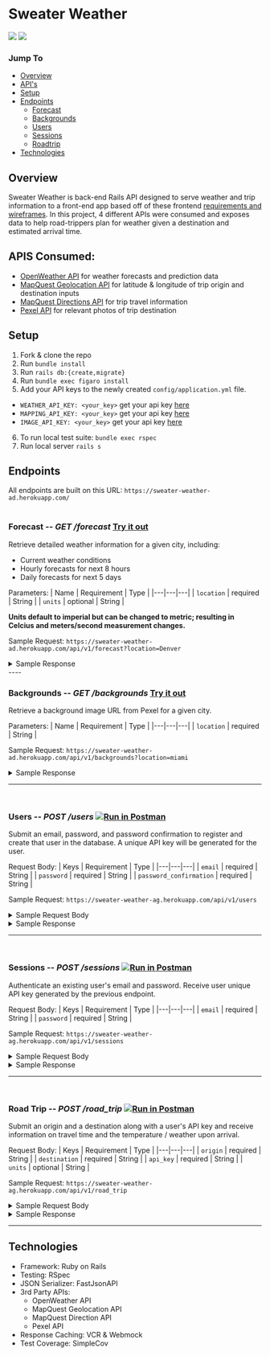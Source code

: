 # Sweater Weather

![](https://img.shields.io/badge/Ruby-2.5.3-informational?style=flat&logo=<LOGO_NAME>&logoColor=white&color=2bbc8a)
![](https://img.shields.io/badge/Rails-5.2.4.3-informational?style=flat&logo=<LOGO_NAME>&logoColor=white&color=2bbc8a)

### Jump To
- [Overview](#overview)
- [API's](#apis-consumed)
- [Setup](#setup)
- [Endpoints](#endpoints)
  - [Forecast](#forecast)
  - [Backgrounds](#backgrounds)
  - [Users](#users)
  - [Sessions](#sessions)
  - [Roadtrip](#roadtrip)
- [Technologies](#technologies)

## Overview

Sweater Weather is back-end Rails API designed to serve weather and trip information to a front-end app based off of these frontend [requirements and wireframes](https://backend.turing.io/module3/projects/sweater_weather/requirements). In this project, 4 different APIs were consumed and exposes data to help road-trippers plan for weather given a destination and estimated arrival time.

## APIS Consumed:
- [OpenWeather API](https://openweathermap.org/api/one-call-api) for weather forecasts and prediction data
- [MapQuest Geolocation API](https://developer.mapquest.com/documentation/geocoding-api/) for latitude & longitude of trip origin and destination inputs
- [MapQuest Directions API](https://developer.mapquest.com/documentation/directions-api/API ) for trip travel information
- [Pexel API](https://www.pexels.com/api/documentation/?#guidelines) for relevant photos of trip destination

## Setup
1. Fork & clone the repo
2. Run `bundle install`
3. Run `rails db:{create,migrate}`
4. Run `bundle exec figaro install`
5. Add your API keys to the newly created `config/application.yml` file.
  - `WEATHER_API_KEY: <your_key>` get your api key [here](https://openweathermap.org/api)
  - `MAPPING_API_KEY: <your_key>` get your api key [here](https://developer.mapquest.com/)
  - `IMAGE_API_KEY: <your_key>` get your api key [here](https://www.pexels.com/api/)
6. To run local test suite: `bundle exec rspec`
7. Run local server `rails s`

## Endpoints

All endpoints are built on this URL: ```https://sweater-weather-ad.herokuapp.com/```
<br><br>
### Forecast -- *GET /forecast*   [Try it out](https://sweater-weather-ad.herokuapp.com/api/v1/forecast?location=denver) <a name="forecast"></a>

Retrieve detailed weather information for a given city, including:
- Current weather conditions
- Hourly forecasts for next 8 hours
- Daily forecasts for next 5 days

Parameters:
| Name  |  Requirement | Type  |
|---|---|---|
| `location`  | required  | String  |
| `units`  | optional  | String  |

**Units default to imperial but can be changed to metric; resulting in Celcius and meters/second measurement changes.**

Sample Request: ```https://sweater-weather-ad.herokuapp.com/api/v1/forecast?location=Denver```
<details>
<summary>Sample Response</summary>

```json
{
    "data": {
        "id": null,
        "type": "forecast",
        "attributes": {
            "location": {
                "coordinates": {
                    "lat": 39.738453,
                    "lng": -104.984853
                },
                "city": "Denver",
                "state": "CO",
                "country": "US"
            },
            "current": {
                "time": "2021-02-12T17:47:44.000+00:00",
                "sunrise": "2021-02-12T13:55:53.000+00:00",
                "sunset": "2021-02-13T00:32:39.000+00:00",
                "temp": 1.38,
                "feels_like": -8.55,
                "humidity": 85,
                "uvi": 2.86,
                "visibility": 10000,
                "conditions": "light snow",
                "icon": "http://openweathermap.org/img/wn/13d.png"
            },
            "hourly": [
                {
                    "time": "17:00:00",
                    "temp": 1.38,
                    "wind_speed": "6.31 mph",
                    "wind_direction": "from N",
                    "conditions": "overcast clouds",
                    "icon": "http://openweathermap.org/img/wn/04d.png"
                },
                {
                    "time": "18:00:00",
                    "temp": 9.32,
                    "wind_speed": "6.64 mph",
                    "wind_direction": "from N",
                    "conditions": "overcast clouds",
                    "icon": "http://openweathermap.org/img/wn/04d.png"
                },
                {
                    "time": "19:00:00",
                    "temp": 15.58,
                    "wind_speed": "7 mph",
                    "wind_direction": "from N",
                    "conditions": "broken clouds",
                    "icon": "http://openweathermap.org/img/wn/04d.png"
                },
                {
                    "time": "20:00:00",
                    "temp": 20.12,
                    "wind_speed": "6.93 mph",
                    "wind_direction": "from N",
                    "conditions": "broken clouds",
                    "icon": "http://openweathermap.org/img/wn/04d.png"
                },
                {
                    "time": "21:00:00",
                    "temp": 22.32,
                    "wind_speed": "7 mph",
                    "wind_direction": "from N",
                    "conditions": "broken clouds",
                    "icon": "http://openweathermap.org/img/wn/04d.png"
                },
                {
                    "time": "22:00:00",
                    "temp": 22.57,
                    "wind_speed": "8.19 mph",
                    "wind_direction": "from N",
                    "conditions": "broken clouds",
                    "icon": "http://openweathermap.org/img/wn/04d.png"
                },
                {
                    "time": "23:00:00",
                    "temp": 22.28,
                    "wind_speed": "8.14 mph",
                    "wind_direction": "from N",
                    "conditions": "broken clouds",
                    "icon": "http://openweathermap.org/img/wn/04d.png"
                },
                {
                    "time": "00:00:00",
                    "temp": 21.16,
                    "wind_speed": "8.84 mph",
                    "wind_direction": "from N",
                    "conditions": "broken clouds",
                    "icon": "http://openweathermap.org/img/wn/04d.png"
                }
            ],
            "daily": [
                {
                    "date": "02/12/21",
                    "sunrise": "13:55:53",
                    "sunset": "00:32:39",
                    "temp_high": 22.57,
                    "temp_low": 1.38,
                    "conditions": "broken clouds",
                    "icon": "http://openweathermap.org/img/wn/04d.png"
                },
                {
                    "date": "02/13/21",
                    "sunrise": "13:54:40",
                    "sunset": "00:33:50",
                    "temp_high": 18.27,
                    "temp_low": 7.54,
                    "conditions": "light snow",
                    "icon": "http://openweathermap.org/img/wn/13d.png"
                },
                {
                    "date": "02/14/21",
                    "sunrise": "13:53:26",
                    "sunset": "00:35:00",
                    "temp_high": 7.83,
                    "temp_low": 0.75,
                    "conditions": "light snow",
                    "icon": "http://openweathermap.org/img/wn/13d.png"
                },
                {
                    "date": "02/15/21",
                    "sunrise": "13:52:11",
                    "sunset": "00:36:11",
                    "temp_high": 20.79,
                    "temp_low": -2.29,
                    "conditions": "broken clouds",
                    "icon": "http://openweathermap.org/img/wn/04d.png"
                },
                {
                    "date": "02/16/21",
                    "sunrise": "13:50:55",
                    "sunset": "00:37:21",
                    "temp_high": 39.42,
                    "temp_low": 15.03,
                    "conditions": "clear sky",
                    "icon": "http://openweathermap.org/img/wn/01d.png"
                }
            ]
        }
    }
}
```
</details>
----

<br>

### Backgrounds -- *GET /backgrounds*   [Try it out](https://sweater-weather-ad.herokuapp.com/api/v1/backgrounds?location=miami) <a name="backgrounds"></a>

Retrieve a background image URL from Pexel for a given city.

Parameters:
| Name  |  Requirement | Type  |
|---|---|---|
| `location`  | required  | String  |

Sample Request: `https://sweater-weather-ad.herokuapp.com/api/v1/backgrounds?location=miami`
<details>
<summary>Sample Response</summary>

```json
{
  "data": {
      "id": null,
      "type": "image",
      "attributes": {
          "image": {
              "location": "miami",
              "image_url": "https://www.pexels.com/photo/high-rise-buildings-during-nighttime-421655/",
              "credit": {
                  "source": "pexels.com",
                  "photographer": "Elvis Vasquez",
                  "photographer_url": "https://www.pexels.com/@elvis-vasquez-136708"
              }
          }
      }
  }
}
```
</details>

----

<br>

### Users -- *POST /users*  [![Run in Postman](https://run.pstmn.io/button.svg)](https://app.getpostman.com/run-collection/e07eb916774801fd2b2a) <a name="users"></a>

Submit an email, password, and password confirmation to register and create that user in the database. A unique API key will be generated for the user.

Request Body:
| Keys  |  Requirement | Type  |
|---|---|---|
| `email`  | required  | String  |
| `password`  | required  | String  |
| `password_confirmation`  | required  | String  |

Sample Request: `https://sweater-weather-ag.herokuapp.com/api/v1/users`
<details>
<summary>Sample Request Body</summary>

```json
{
  "email": "me@user.com",
  "password": "54321",
  "password_confirmation": "54321"
}
```
</details>

<details>
<summary>Sample Response</summary>

```json
{
  "data": {
    "id": "1",
    "type": "user",
    "attributes": {
      "email": "me@user.com",
      "api_key": "5a341ecd-2eac-461e-924a-f9257a609345"
    }
  }
}
```
</details>

----

<br>

### Sessions -- *POST /sessions*  [![Run in Postman](https://run.pstmn.io/button.svg)](https://app.getpostman.com/run-collection/e07eb916774801fd2b2a) <a name="sessions"></a>

Authenticate an existing user's email and password. Receive user unique API key generated by the previous endpoint.

Request Body:
| Keys  |  Requirement | Type  |
|---|---|---|
| `email`  | required  | String  |
| `password`  | required  | String  |

Sample Request: `https://sweater-weather-ag.herokuapp.com/api/v1/sessions`
<details>
<summary>Sample Request Body</summary>

```json
{
  "email": "me@user.com",
  "password": "54321"
}
```
</details>

<details>
<summary>Sample Response</summary>

```json
{
    "data": {
        "id": "1",
        "type": "user",
        "attributes": {
            "email": "me@user.com",
            "api_key": "5a341ecd-2eac-461e-924a-f9257a609345"
        }
    }
}
```
</details>

----

<br>

### Road Trip -- *POST /road_trip*  [![Run in Postman](https://run.pstmn.io/button.svg)](https://app.getpostman.com/run-collection/e07eb916774801fd2b2a) <a name="roadtrip"></a>

Submit an origin and a destination along with a user's API key and receive information on travel time and the temperature / weather upon arrival.

Request Body:
| Keys  |  Requirement | Type  |
|---|---|---|
| `origin`  | required  | String  |
| `destination`  | required  | String  |
| `api_key`  | required  | String  |
| `units`  | optional | String  |


Sample Request: `https://sweater-weather-ag.herokuapp.com/api/v1/road_trip`
<details>
<summary>Sample Request Body</summary>

```json
{
  "origin": "Miami,FL",
  "destination": "Denver,CO",
  "api_key": "5a341ecd-2eac-461e-924a-f9257a609345"
}
```
</details>

<details>
<summary>Sample Response</summary>

```json
{
    "data": {
        "id": null,
        "type": "road_trip",
        "attributes": {
            "origin": "Miami,FL",
            "destination": "Denver,CO",
            "travel_time": "30:12:30",
            "weather_at_eta": {
                "temperature": 17.02,
                "conditions": "overcast clouds"
            }
        }
    }
}
```
</details>

----

## Technologies

- Framework: Ruby on Rails
- Testing: RSpec
- JSON Serializer: FastJsonAPI
- 3rd Party APIs:
  - OpenWeather API
  - MapQuest Geolocation API
  - MapQuest Direction API
  - Pexel API
- Response Caching: VCR & Webmock
- Test Coverage: SimpleCov
